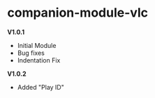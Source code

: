# companion-module-vlc

**V1.0.1**
* Initial Module
* Bug fixes
* Indentation Fix

**V1.0.2**
* Added "Play ID"
